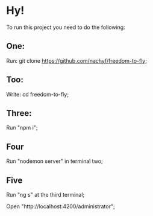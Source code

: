 # Hy!
To run this project you need to do the following:
## One:
Run: git clone https://github.com/nachyf/freedom-to-fly;
## Too:
Write: cd freedom-to-fly;
## Three:
Run "npm i";
## Four
Run "nodemon server" in terminal two;
## Five
Run "ng s" at the third terminal;

Open "http://localhost:4200/administrator"; 

 

